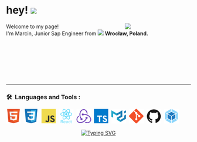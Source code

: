 <!-- <div id="header" align="center">
  <img src="https://media.giphy.com/media/jdPMeyv9rn0hZHh8n9/giphy.gif" width="200" />
</div> -->



<h1>hey! <img src="https://media.giphy.com/media/hvRJCLFzcasrR4ia7z/giphy.gif" width="40"/></h1>
<img align="right" src="https://media.giphy.com/media/jdPMeyv9rn0hZHh8n9/giphy.gif" width="180" />

<p>Welcome to my page! </br> I'm Marcin, Junior Sap Engineer from <img src="https://cdn-icons-png.flaticon.com/512/197/197529.png" width="13"/> <b>Wrocław, Poland.</b></p>

</br>
</br>
</br>
</br>
</br>
</br>


---

### 🛠️ &nbsp;Languages and Tools :

<p>
<img src="https://github.com/devicons/devicon/blob/master/icons/html5/html5-original.svg" title="HTML5" alt="HTML" width="40" height="40"/>&nbsp;
<img src="https://github.com/devicons/devicon/blob/master/icons/css3/css3-original.svg" title="CSS3" alt="CSS" width="40" height="40"/>&nbsp;
<img src="https://github.com/devicons/devicon/blob/master/icons/javascript/javascript-original.svg" title="JavaScript" alt="JavaScript" width="40" height="40"/>&nbsp;
<img src="https://github.com/devicons/devicon/blob/master/icons/react/react-original-wordmark.svg" title="React" alt="React" width="40" height="40"/>&nbsp;
<img src="https://github.com/devicons/devicon/blob/master/icons/redux/redux-original.svg" title="Redux" alt="Redux" width="40" height="40"/>&nbsp;
<img src="https://github.com/devicons/devicon/blob/master/icons/typescript/typescript-original.svg" title="TypeScript" alt="TypeScript" width="40" height="40"/>&nbsp;
<img src="https://github.com/devicons/devicon/blob/master/icons/materialui/materialui-original.svg" title="Material UI" alt="Material UI" width="40" height="40"/>&nbsp;
<img src="https://github.com/devicons/devicon/blob/master/icons/git/git-original.svg" title="GIT" alt="GIT" width="40" height="40"/>&nbsp;
<img src="https://github.com/devicons/devicon/blob/master/icons/github/github-original.svg" title="GitHub" alt="GitHub" width="40" height="40"/>&nbsp;
<img src="https://github.com/devicons/devicon/blob/master/icons/webpack/webpack-original.svg" title="Webpack" alt="Webpack" width="40" height="40"/>&nbsp;
</p>






<!-- <div id="badges" align="center">
  <a href="https://www.linkedin.com/in/marcin-barszcz/">
   <img src="https://img.shields.io/badge/LinkedIn-blue?style=for-the-badge&logo=linkedin&logoColor=white" alt="LinkedIn Badge" />
  </a>
<!-- Link to the website will be added soon...  
  <a href="#">
   <img src="#" alt="My Website" />
  </a>
</div>
 -->


<!-- <div>
  <p align="center">
      <a href="#">
        <img src="https://komarev.com/ghpvc/?username=marcinnnnb&style=flat-square&color=blue" alt="Profile views" />
      </a>
  </p>
</div> -->


<!-- <h1 align="center">hey there! <img src="https://media.giphy.com/media/hvRJCLFzcasrR4ia7z/giphy.gif" width="40"/></h1> -->

<div align="center">
<!--    <a href="https://git.io/typing-svg"><img src="https://readme-typing-svg.demolab.com?font=Lato&weight=700&size=21&pause-100&color=F2F2F2&background=0D0D0D00&center=true&vCenter=true&width=200&lines=hey+there!" alt="Typing SVG" />
   </a> -->
<a href="https://git.io/typing-svg"><img src="https://readme-typing-svg.demolab.com?font=Lato&weight=700&size=21&pause=1000&color=000000&background=FFFFFF&center=true&vCenter=true&width=300&lines=hey+there!;README+is+in+progress..." alt="Typing SVG" /></a>
</div>



<!--
**marcinnnnb/marcinnnnb** is a ✨ _special_ ✨ repository because its `README.md` (this file) appears on your GitHub profile.

Here are some ideas to get you started:

- 🔭 I’m currently working on ...
- 🌱 I’m currently learning ...
- 👯 I’m looking to collaborate on ...
- 🤔 I’m looking for help with ...
- 💬 Ask me about ...
- 📫 How to reach me: ...
- 😄 Pronouns: ...
- ⚡ Fun fact: ...
-->
